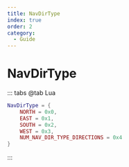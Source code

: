 ```yaml
---
title: NavDirType
index: true
order: 2
category:
  - Guide
---
```


# NavDirType
::: tabs
@tab Lua
```lua
NavDirType = {
    NORTH = 0x0,
    EAST = 0x1,
    SOUTH = 0x2,
    WEST = 0x3,
    NUM_NAV_DIR_TYPE_DIRECTIONS = 0x4
}
```
:::